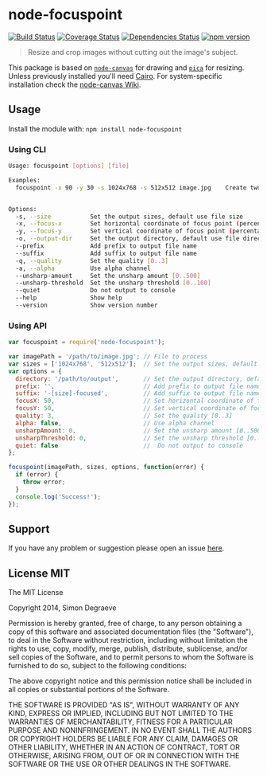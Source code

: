 # node-focuspoint

[![Build Status](https://travis-ci.org/SimonDegraeve/node-focuspoint.svg?branch=master)](https://travis-ci.org/SimonDegraeve/node-focuspoint) [![Coverage Status](https://img.shields.io/coveralls/SimonDegraeve/node-focuspoint.svg)](https://coveralls.io/r/SimonDegraeve/node-focuspoint) [![Dependencies Status](https://david-dm.org/SimonDegraeve/node-focuspoint.png)](https://david-dm.org/SimonDegraeve/node-focuspoint) [![npm version](https://badge.fury.io/js/node-focuspoint.svg)](http://badge.fury.io/js/node-focuspoint)

> Resize and crop images without cutting out the image's subject.

This package is based on [`node-canvas`](https://github.com/Automattic/node-canvas) for drawing and [`pica`](https://github.com/nodeca/pica) for resizing. Unless previously installed you'll need [Cairo](http://cairographics.org/). For system-specific installation check the [node-canvas Wiki](https://github.com/LearnBoost/node-canvas/wiki/_pages).

## Usage
Install the module with: `npm install node-focuspoint`

### Using CLI
```sh
Usage: focuspoint [options] [file]

Examples:
  focuspoint -x 90 -y 30 -s 1024x768 -s 512x512 image.jpg    Create two images (1024x768 and 512x512) with focus at 90%x30%


Options:
  -s, --size           Set the output sizes, default use file size
  -x, --focus-x        Set horizontal coordinate of focus point (percentage)    [default: "50"]
  -y, --focus-y        Set vertical coordinate of focus point (percentage)  [default: "50"]
  -o, --output-dir     Set the output directory, default use file directory
  --prefix             Add prefix to output file name                         [default: ""]
  --suffix             Add suffix to output file name                         [default: "-[size]-focused"]
  -q, --quality        Set the quality [0..3]                                 [default: 3]
  -a, --alpha          Use alpha channel                                      [default: false]
  --unsharp-amount     Set the unsharp amount [0..500]                        [default: 0]
  --unsharp-threshold  Set the unsharp threshold [0..100]                     [default: 0]
  --quiet              Do not output to console                               [default: false]
  --help               Show help
  --version            Show version number

```

### Using API
```javascript
var focuspoint = require('node-focuspoint');

var imagePath = '/path/to/image.jpg'; // File to process
var sizes = ['1024x768', '512x512'];  // Set the output sizes, default use file size
var options = {
  directory: '/path/to/output',       // Set the output directory, default use file directory
  prefix: '',                         // Add prefix to output file name
  suffix: '-[size]-focused',          // Add suffix to output file name, [size] will be replaced by the output size (e.g. '1024x768' )
  focusX: 50,                         // Set horizontal coordinate of focus point (percentage)
  focusY: 50,                         // Set vertical coordinate of focus point (percentage)
  quality: 3,                         // Set the quality [0..3]
  alpha: false,                       // Use alpha channel
  unsharpAmount: 0,                   // Set the unsharp amount [0..500]
  unsharpThreshold: 0,                // Set the unsharp threshold [0..100]
  quiet: false                        //  Do not output to console
};

focuspoint(imagePath, sizes, options, function(error) {
  if (error) {
    throw error;
  }
  console.log('Success!');
});

```

## Support
If you have any problem or suggestion please open an issue [here](https://github.com/SimonDegraeve/node-focuspoint/issues).

## License MIT

The MIT License

Copyright 2014, Simon Degraeve

Permission is hereby granted, free of charge, to any person
obtaining a copy of this software and associated documentation
files (the "Software"), to deal in the Software without
restriction, including without limitation the rights to use,
copy, modify, merge, publish, distribute, sublicense, and/or sell
copies of the Software, and to permit persons to whom the
Software is furnished to do so, subject to the following
conditions:

The above copyright notice and this permission notice shall be
included in all copies or substantial portions of the Software.

THE SOFTWARE IS PROVIDED "AS IS", WITHOUT WARRANTY OF ANY KIND,
EXPRESS OR IMPLIED, INCLUDING BUT NOT LIMITED TO THE WARRANTIES
OF MERCHANTABILITY, FITNESS FOR A PARTICULAR PURPOSE AND
NONINFRINGEMENT. IN NO EVENT SHALL THE AUTHORS OR COPYRIGHT
HOLDERS BE LIABLE FOR ANY CLAIM, DAMAGES OR OTHER LIABILITY,
WHETHER IN AN ACTION OF CONTRACT, TORT OR OTHERWISE, ARISING
FROM, OUT OF OR IN CONNECTION WITH THE SOFTWARE OR THE USE OR
OTHER DEALINGS IN THE SOFTWARE.
